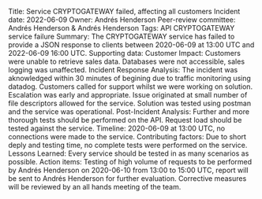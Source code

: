 Title: Service CRYPTOGATEWAY failed, affecting all customers
Incident date: 2022-06-09
Owner: Andrés Henderson
Peer-review committee: Andrés Henderson & Andrés Henderson
Tags: API CRYPTOGATEWAY service failure
Summary: The CRYPTOGATEWAY service has failed to provide a JSON response to clients between 2020-06-09 at 13:00 UTC and 2022-06-09 16:00 UTC.
Supporting data:
Customer Impact: Customers were unable to retrieve sales data. Databases were not accessible, sales logging was unaffected.
Incident Response Analysis: The incident was aknowledged within 30 minutes of begining due to traffic monitoring using datadog. Customers called for support whilst we were working on solution. 
Escalation was early and appropriate.
Issue originated at small number of file descriptors allowed for the service.
Solution was tested using postman and the service was operational.
Post-Incident Analysis: Further and more thorough tests should be performed on the API. 
Request load should be tested against the service.
Timeline: 2020-06-09 at 13:00 UTC, no connections were made to the service.
Contributing factors: Due to short deply and testing time, no complete tests were performed on the service. 
Lessons Learned: Every service should be tested in as many scenarios as possible. 
Action items: Testing of high volume of requests to be performed by Andrés Henderson on 2020-06-10 from 13:00 to 15:00 UTC, report will be sent to Andrés Henderson for further evaluation. Corrective measures will be reviewed by an all hands meeting of the team. 